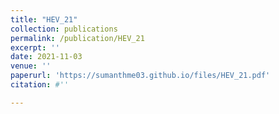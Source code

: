 ```yaml
---
title: "HEV_21"
collection: publications
permalink: /publication/HEV_21
excerpt: ''
date: 2021-11-03
venue: ''
paperurl: 'https://sumanthme03.github.io/files/HEV_21.pdf'
citation: #''

---
```


[Download paper here]: (https://sumanthme03.github.io/files/HEV_21.pdf)






